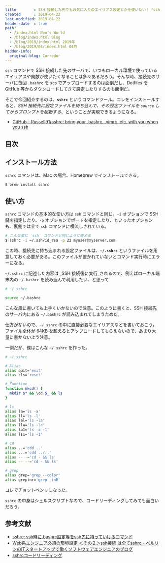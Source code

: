 ```yaml
---
title        : SSH 接続した先でもお気に入りのエイリアス設定とかを使いたい！「sshrc」のススメ
created      : 2019-04-22
last-modified: 2019-04-22
header-date  : true
path:
  - /index.html Neo's World
  - /blog/index.html Blog
  - /blog/2019/index.html 2019年
  - /blog/2019/04/index.html 04月
hidden-info:
  original-blog: Corredor
---
```


`ssh` コマンドで SSH 接続した先のサーバで、いつもローカル環境で使っているエイリアスや関数が使いたくなることは多々あるだろう。そんな時、接続先のサーバに毎回 `.bashrc` を `scp` でアップロードするのは面倒だし、Dotfiles を GitHub 等からダウンロードしてきて設定したりするのも面倒だ。

そこで今回紹介するのは、**`sshrc`** というコマンドツール。コレをインストールすると、_SSH 接続先に設定ファイルを持ち込んで、その設定ファイルを `source` してからプロンプトを起動する_、ということが実現できるようになる。

- [GitHub - Russell91/sshrc: bring your .bashrc, .vimrc, etc. with you when you ssh](https://github.com/Russell91/sshrc)

## 目次

## インストール方法

`sshrc` コマンドは、Mac の場合、Homebrew でインストールできる。

```bash
$ brew install sshrc
```

## 使い方

`sshrc` コマンドの基本的な使い方は `ssh` コマンドと同じ。`-i` オプションで SSH 鍵を指定したり、`-p` オプションでポートを指定したり、といったオプションも、裏側では全て `ssh` コマンドに横流しされている。

```bash
# こんな風に `ssh` コマンドと同じように使える
$ sshrc -i ~/.ssh/id_rsa -p 22 myuser@myserver.com
```

この時、接続先に持ち込まれる設定ファイルは、**`~/.sshrc`** というファイルを用意しておく必要がある。このファイルが置かれていないとコマンド実行時にエラーになる。

`~/.sshrc` に記述した内容は _SSH 接続後に実行_されるので、例えばローカル端末内の `~/.bashrc` を読み込んで利用したい、と思って

```bash
# ~/.sshrc

source ~/.bashrc
```

こんな風に書いても上手くいかないので注意。このように書くと、SSH 接続先のサーバ内にある `~/.bashrc` が読み込まれてしまうためだ。

仕方がないので、`~/.sshrc` の中に直接必要なエイリアスなどを書いておこう。ファイル全体が 64KB を超えるとアップロードしてもらえないので、あまり大量に書かないよう注意。

一例だが、僕はこんな `~/.sshrc` を作った。

```bash
# ~/.sshrc

# Alias
alias quit='exit'
alias cls='reset'

# Function
function mkcd() {
  mkdir $* && \cd $_ && ls
}

# ls
alias la='ls -a'
alias ll='ls -l'
alias lal='ls -la'
alias lla='ls -la'
alias la1='ls -a -1'
alias ls1='ls -1'

# cd
alias ..='cdd ..'
alias ...='cdd ../..'
alias -- -='cd - && ls'
alias -- --='cd - && ls'

# grep
alias grep='grep --color'
alias grepinr='grep -inR'
```

コレでチョットベンリになった。

`sshrc` の中身はシェルスクリプトなので、コードリーディングしてみても面白いだろう。

## 参考文献

- [sshrc: ssh時に.bashrc設定等をssh先に持っていけるコマンド](https://rcmdnk.com/blog/2018/01/31/computer-bash-zsh-network/)
- [Web系エンジニア必須の環境設定 ＜その２＞ssh接続 は全てsshrc - ベルリンのITスタートアップで働くソフトウェアエンジニアのブログ](https://www.jabba.cloud/20170208004538/)
- [sshrcコードリーディング](https://blog.freedom-man.com/sshrc/)
